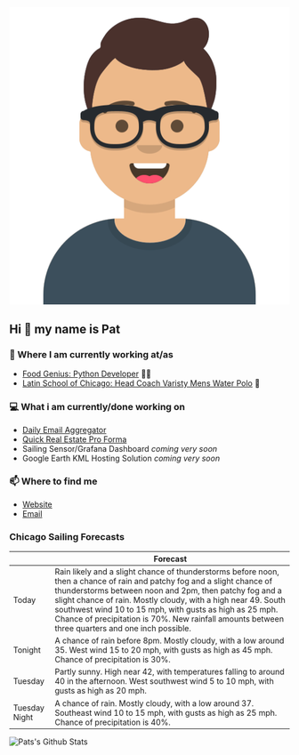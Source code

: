 [![Social banner for p-j-falconer](https://raw.githubusercontent.com/P-J-FALCONER/P-J-FALCONER/master/assets/avataaars.svg)](https://patfalconer.com/)
## Hi :wave: my name is Pat

### 💼 Where I am currently working at/as
- [Food Genius: Python Developer](https://getfoodgenius.com/) 🍔🐍
- [Latin School of Chicago: Head Coach Varisty Mens Water Polo](https://www.latinschool.org/) 🤽


### 💻 What i am currently/done working on
 - [Daily Email Aggregator](https://github.com/P-J-FALCONER/dott_daily_mail)
 - [Quick Real Estate Pro Forma](https://github.com/P-J-FALCONER/henry)
 - Sailing Sensor/Grafana Dashboard *coming very soon*
 - Google Earth KML Hosting Solution *coming very soon*

### 📫 Where to find me
 - [Website](https://patfalconer.com/)
 - [Email](mailto:patrick.j.falconer@gmail.com)


### Chicago Sailing Forecasts
|   | Forecast  |
|---|---|
| Today | Rain likely and a slight chance of thunderstorms before noon, then a chance of rain and patchy fog and a slight chance of thunderstorms between noon and 2pm, then patchy fog and a slight chance of rain. Mostly cloudy, with a high near 49. South southwest wind 10 to 15 mph, with gusts as high as 25 mph. Chance of precipitation is 70%. New rainfall amounts between three quarters and one inch possible. |
| Tonight | A chance of rain before 8pm. Mostly cloudy, with a low around 35. West wind 15 to 20 mph, with gusts as high as 45 mph. Chance of precipitation is 30%. |
| Tuesday | Partly sunny. High near 42, with temperatures falling to around 40 in the afternoon. West southwest wind 5 to 10 mph, with gusts as high as 20 mph. |
| Tuesday Night | A chance of rain. Mostly cloudy, with a low around 37. Southeast wind 10 to 15 mph, with gusts as high as 25 mph. Chance of precipitation is 40%. |

![Pats's Github Stats](https://github-readme-stats.vercel.app/api?username=p-j-falconer&show_icons=true&theme=radical)
